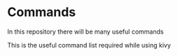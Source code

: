 # Commands
In this repository there will be many useful commands

This is the useful command list required while using kivy
